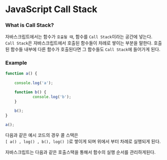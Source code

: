 # JavaScript Call Stack

### What is Call Stack?

자바스크립트에서는 함수가 `호출될 때`, 함수를 `Call Stack`이라는 공간에 넣는다.  
`Call Stack`은 자바스크립트에서 호출된 함수들이 차례로 쌓이는 부분을 말한다. 호출된 함수들 내부에 다른 함수가 호출된다면 그 함수들도 `Call Stack`에 들어가게 된다.

### Example
```javascript
function a() {
	
    console.log('a');
	
    function b() {
            console.log('b');
    }

    b();
}

a();
```
다음과 같은 예시 코드의 경우 콜 스택은  
`[ a() , log() , b(), log() ]`로 쌓이게 되며
위에서 부터 차례로 실행되게 된다.  
  
자바스크립트는 다음과 같은 호출스택을 통해서 함수의 실행 순서를 관리하게된다.
